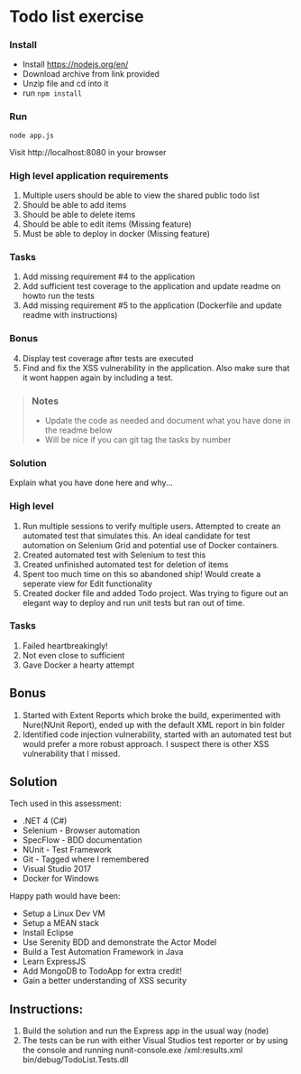 # Todo list exercise

### Install 

- Install https://nodejs.org/en/
- Download archive from link provided
- Unzip file and cd into it
- run `npm install`

### Run
`node app.js`

Visit http://localhost:8080 in your browser

### High level application requirements
1. Multiple users should be able to view the shared public todo list
2. Should be able to add items
3. Should be able to delete items
4. Should be able to edit items (Missing feature)
5. Must be able to deploy in docker (Missing feature)

### Tasks
1. Add missing requirement #4 to the application
2. Add sufficient test coverage to the application and update readme on howto run the tests
3. Add missing requirement #5 to the application (Dockerfile and update readme with instructions)

### Bonus
4. Display test coverage after tests are executed
5. Find and fix the XSS vulnerability in the application. Also make sure that it wont happen again by including a test.

> ### Notes
> - Update the code as needed and document what you have done in the readme below
> - Will be nice if you can git tag the tasks by number

### Solution
Explain what you have done here and why...

### High level
1. Run multiple sessions to verify multiple users. Attempted to create an automated test that simulates this. An ideal candidate for test automation on Selenium Grid and potential use of Docker containers.
2. Created automated test with Selenium to test this
3. Created unfinished automated test for deletion of items
4. Spent too much time on this so abandoned ship! Would create a seperate view for Edit functionality
5. Created docker file and added Todo project. Was trying to figure out an elegant way to deploy and run unit tests but ran out of time.

### Tasks
1. Failed heartbreakingly!
2. Not even close to sufficient
3. Gave Docker a hearty attempt

## Bonus
1. Started with Extent Reports which broke the build, experimented with Nure(NUnit Report), ended up with the default XML report in bin folder 
2. Identified code injection vulnerability, started with an automated test but would prefer a more robust approach. I suspect there is other XSS vulnerability that I missed.

## Solution
Tech used in this assessment:
- .NET 4 (C#) 
- Selenium - Browser automation
- SpecFlow - BDD documentation
- NUnit - Test Framework
- Git - Tagged where I remembered
- Visual Studio 2017
- Docker for Windows

Happy path would have been:
- Setup a Linux Dev VM
- Setup a MEAN stack
- Install Eclipse 
- Use Serenity BDD and demonstrate the Actor Model
- Build a Test Automation Framework in Java
- Learn ExpressJS
- Add MongoDB to TodoApp for extra credit!
- Gain a better understanding of XSS security

## Instructions:
1. Build the solution and run the Express app in the usual way (node)
2. The tests can be run with either Visual Studios test reporter or by using the console and running nunit-console.exe /xml:results.xml bin/debug/TodoList.Tests.dll

